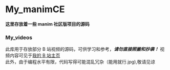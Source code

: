 # My_manimCE
**这里存放着一些 manim 社区版项目的源码**
### My_videos
此库用于存放部分 B 站视频的源码，可供学习和参考，***请勿直接照搬和抄袭！***
视频内容可见于[我的 B 站主页](https://space.bilibili.com/634097324/)  
此外，由于编程水平有限，代码写得可能混乱冗杂（能用就行.jpg),敬请见谅
